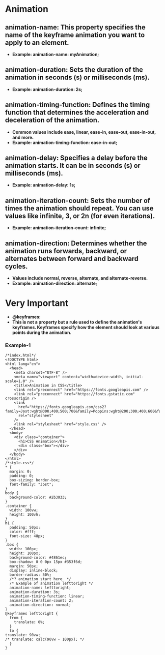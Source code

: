 # Animation
## animation-name: This property specifies the name of the keyframe animation you want to apply to an element.
- **Example: animation-name: myAnimation;**

## animation-duration: Sets the duration of the animation in seconds (s) or milliseconds (ms).
- **Example: animation-duration: 2s;**

## animation-timing-function: Defines the timing function that determines the acceleration and deceleration of the animation.
- **Common values include ease, linear, ease-in, ease-out, ease-in-out, and more.**
- **Example: animation-timing-function: ease-in-out;**

## animation-delay: Specifies a delay before the animation starts. It can be in seconds (s) or milliseconds (ms).
- **Example: animation-delay: 1s;**

## animation-iteration-count: Sets the number of times the animation should repeat. You can use values like infinite, 3, or 2n (for even iterations).
- **Example: animation-iteration-count: infinite;**

## animation-direction: Determines whether the animation runs forwards, backward, or alternates between forward and backward cycles.
- **Values include normal, reverse, alternate, and alternate-reverse.**
- **Example: animation-direction: alternate;**

# Very Important 
- **@keyframes:**
- **This is not a property but a rule used to define the animation's keyframes. Keyframes specify how the element should look at various points during the animation.**
### Example-1
```
/*index.html*/
<!DOCTYPE html>
<html lang="en">
  <head>
    <meta charset="UTF-8" />
    <meta name="viewport" content="width=device-width, initial-scale=1.0" />
    <title>Animation in CSS</title>
    <link rel="preconnect" href="https://fonts.googleapis.com" />
    <link rel="preconnect" href="https://fonts.gstatic.com" crossorigin />
    <link
      href="https://fonts.googleapis.com/css2?family=Jost:wght@300;400;500;700&family=Poppins:wght@200;300;400;600&family=Quicksand:wght@300;400;500;600;700&family=Urbanist:wght@300;400;600;700;800;900&display=swap"
      rel="stylesheet"
    />
    <link rel="stylesheet" href="style.css" />
  </head>
  <body>
    <div class="container">
      <h1>CSS Animation</h1>
      <div class="box"></div>
    </div>
  </body>
</html>
/*style.css*/
* {
  margin: 0;
  padding: 0;
  box-sizing: border-box;
  font-family: "Jost";
}
body {
  background-color: #2b3033;
}
.container {
  width: 100vw;
  height: 100vh;
}
h1 {
  padding: 50px;
  color: #fff;
  font-size: 48px;
}
.box {
  width: 100px;
  height: 100px;
  background-color: #4861ec;
  box-shadow: 0 0 0px 15px #353f6d;
  margin: 50px;
  display: inline-block;
  border-radius: 50%;
  /*? animation start here  */
  /* Example of animation lefttoright */
  animation-name: lefttoright;
  animation-duration: 3s;
  animation-timing-function: linear;
  animation-iteration-count: 2; 
  animation-direction: normal;
}
@keyframes lefttoright {
  from {
    translate: 0%;
  }
  to {
translate: 90vw;
/* translate: calc(90vw - 100px); */
  }
} 
```
